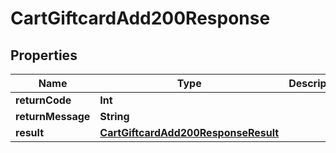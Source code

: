 

# CartGiftcardAdd200Response


## Properties

Name | Type | Description | Notes
------------ | ------------- | ------------- | -------------
**returnCode** | **Int** |  |  [optional]
**returnMessage** | **String** |  |  [optional]
**result** | [**CartGiftcardAdd200ResponseResult**](CartGiftcardAdd200ResponseResult.md) |  |  [optional]




